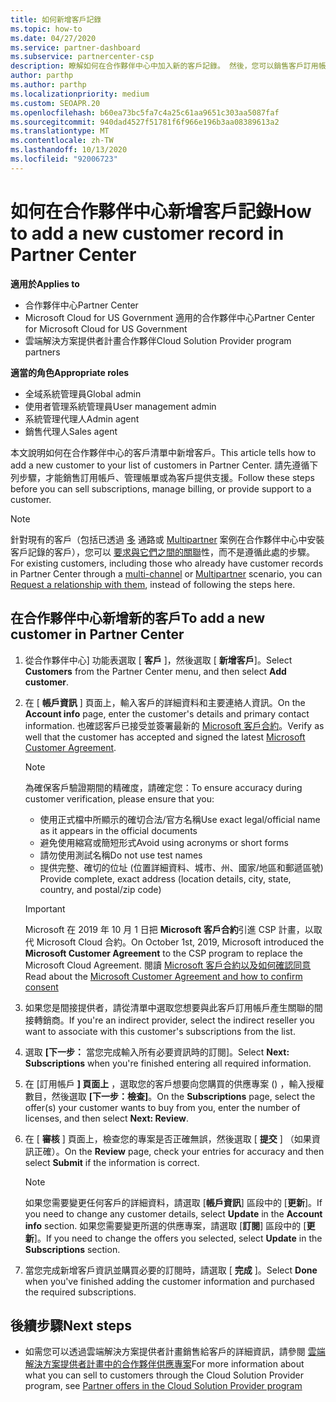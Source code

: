 ```yaml
---
title: 如何新增客戶記錄
ms.topic: how-to
ms.date: 04/27/2020
ms.service: partner-dashboard
ms.subservice: partnercenter-csp
description: 瞭解如何在合作夥伴中心中加入新的客戶記錄。 然後，您可以銷售客戶訂用帳戶、管理帳單，或提供客戶支援。
author: parthp
ms.author: parthp
ms.localizationpriority: medium
ms.custom: SEOAPR.20
ms.openlocfilehash: b60ea73bc5fa7c4a25c61aa9651c303aa5087faf
ms.sourcegitcommit: 940dad4527f51781f6f966e196b3aa08389613a2
ms.translationtype: MT
ms.contentlocale: zh-TW
ms.lasthandoff: 10/13/2020
ms.locfileid: "92006723"
---
```

# <a name="how-to-add-a-new-customer-record-in-partner-center"></a><span data-ttu-id="14517-104">如何在合作夥伴中心新增客戶記錄</span><span class="sxs-lookup"><span data-stu-id="14517-104">How to add a new customer record in Partner Center</span></span>

<span data-ttu-id="14517-105">**適用於**</span><span class="sxs-lookup"><span data-stu-id="14517-105">**Applies to**</span></span>

- <span data-ttu-id="14517-106">合作夥伴中心</span><span class="sxs-lookup"><span data-stu-id="14517-106">Partner Center</span></span>
- <span data-ttu-id="14517-107">Microsoft Cloud for US Government 適用的合作夥伴中心</span><span class="sxs-lookup"><span data-stu-id="14517-107">Partner Center for Microsoft Cloud for US Government</span></span>
- <span data-ttu-id="14517-108">雲端解決方案提供者計畫合作夥伴</span><span class="sxs-lookup"><span data-stu-id="14517-108">Cloud Solution Provider program partners</span></span>

<span data-ttu-id="14517-109">**適當的角色**</span><span class="sxs-lookup"><span data-stu-id="14517-109">**Appropriate roles**</span></span>

- <span data-ttu-id="14517-110">全域系統管理員</span><span class="sxs-lookup"><span data-stu-id="14517-110">Global admin</span></span>
- <span data-ttu-id="14517-111">使用者管理系統管理員</span><span class="sxs-lookup"><span data-stu-id="14517-111">User management admin</span></span>
- <span data-ttu-id="14517-112">系統管理代理人</span><span class="sxs-lookup"><span data-stu-id="14517-112">Admin agent</span></span>
- <span data-ttu-id="14517-113">銷售代理人</span><span class="sxs-lookup"><span data-stu-id="14517-113">Sales agent</span></span>

<span data-ttu-id="14517-114">本文說明如何在合作夥伴中心的客戶清單中新增客戶。</span><span class="sxs-lookup"><span data-stu-id="14517-114">This article tells how to add a new customer to your list of customers in Partner Center.</span></span> <span data-ttu-id="14517-115">請先遵循下列步驟，才能銷售訂用帳戶、管理帳單或為客戶提供支援。</span><span class="sxs-lookup"><span data-stu-id="14517-115">Follow these steps before you can sell subscriptions, manage billing, or provide support to a customer.</span></span>

>[!NOTE]
><span data-ttu-id="14517-116">針對現有的客戶（包括已透過 [多](multichannel.md) 通路或 [Multipartner](multipartner.md) 案例在合作夥伴中心中安裝客戶記錄的客戶），您可以 [要求與它們之間的關聯](request-a-relationship-with-a-customer.md)性，而不是遵循此處的步驟。</span><span class="sxs-lookup"><span data-stu-id="14517-116">For existing customers, including those who already have customer records in Partner Center through a [multi-channel](multichannel.md) or [Multipartner](multipartner.md) scenario, you can [Request a relationship with them](request-a-relationship-with-a-customer.md), instead of following the steps here.</span></span>

## <a name="to-add-a-new-customer-in-partner-center"></a><span data-ttu-id="14517-117">在合作夥伴中心新增新的客戶</span><span class="sxs-lookup"><span data-stu-id="14517-117">To add a new customer in Partner Center</span></span>

1. <span data-ttu-id="14517-118">從合作夥伴中心] 功能表選取 [ **客戶** ]，然後選取 [ **新增客戶**]。</span><span class="sxs-lookup"><span data-stu-id="14517-118">Select **Customers** from the Partner Center menu, and then select **Add customer**.</span></span>

2. <span data-ttu-id="14517-119">在 [ **帳戶資訊** ] 頁面上，輸入客戶的詳細資料和主要連絡人資訊。</span><span class="sxs-lookup"><span data-stu-id="14517-119">On the **Account info** page, enter the customer's details and primary contact information.</span></span> <span data-ttu-id="14517-120">也確認客戶已接受並簽署最新的 [Microsoft 客戶合約](agreements.md)。</span><span class="sxs-lookup"><span data-stu-id="14517-120">Verify as well that the customer has accepted and signed the latest [Microsoft Customer Agreement](agreements.md).</span></span>

   >[!NOTE]
   >
   ><span data-ttu-id="14517-121">為確保客戶驗證期間的精確度，請確定您：</span><span class="sxs-lookup"><span data-stu-id="14517-121">To ensure accuracy during customer verification, please ensure that you:</span></span>
   >
   >- <span data-ttu-id="14517-122">使用正式檔中所顯示的確切合法/官方名稱</span><span class="sxs-lookup"><span data-stu-id="14517-122">Use exact legal/official name as it appears in the official documents</span></span>
   >- <span data-ttu-id="14517-123">避免使用縮寫或簡短形式</span><span class="sxs-lookup"><span data-stu-id="14517-123">Avoid using acronyms or short forms</span></span>
   >- <span data-ttu-id="14517-124">請勿使用測試名稱</span><span class="sxs-lookup"><span data-stu-id="14517-124">Do not use test names</span></span>
   >- <span data-ttu-id="14517-125">提供完整、確切的位址 (位置詳細資料、城市、州、國家/地區和郵遞區號) </span><span class="sxs-lookup"><span data-stu-id="14517-125">Provide complete, exact address (location details, city, state, country, and postal/zip code)</span></span>

   >[!IMPORTANT]
   > <span data-ttu-id="14517-126">Microsoft 在 2019 年 10 月 1 日把 **Microsoft 客戶合約**引進 CSP 計畫，以取代 Microsoft Cloud 合約。</span><span class="sxs-lookup"><span data-stu-id="14517-126">On October 1st, 2019, Microsoft introduced the **Microsoft Customer Agreement** to the CSP program to replace the Microsoft Cloud Agreement.</span></span> <span data-ttu-id="14517-127">閱讀 [Microsoft 客戶合約以及如何確認同意](confirm-customer-agreement.md)</span><span class="sxs-lookup"><span data-stu-id="14517-127">Read about the [Microsoft Customer Agreement and how to confirm consent](confirm-customer-agreement.md)</span></span>
  
3. <span data-ttu-id="14517-128">如果您是間接提供者，請從清單中選取您想要與此客戶訂用帳戶產生關聯的間接轉銷商。</span><span class="sxs-lookup"><span data-stu-id="14517-128">If you're an indirect provider, select the indirect reseller you want to associate with this customer's subscriptions from the list.</span></span>

4. <span data-ttu-id="14517-129">選取 **[下一步：** 當您完成輸入所有必要資訊時的訂閱]。</span><span class="sxs-lookup"><span data-stu-id="14517-129">Select **Next: Subscriptions** when you're finished entering all required information.</span></span>

5. <span data-ttu-id="14517-130">在 [訂用帳戶 **] 頁面上** ，選取您的客戶想要向您購買的供應專案 () ，輸入授權數目，然後選取 **[下一步：檢查]**。</span><span class="sxs-lookup"><span data-stu-id="14517-130">On the **Subscriptions** page, select the offer(s) your customer wants to buy from you, enter the number of licenses, and then select **Next: Review**.</span></span>

6. <span data-ttu-id="14517-131">在 [ **審核** ] 頁面上，檢查您的專案是否正確無誤，然後選取 [ **提交** ] （如果資訊正確）。</span><span class="sxs-lookup"><span data-stu-id="14517-131">On the **Review** page, check your entries for accuracy and then select **Submit** if the information is correct.</span></span>

   >[!NOTE]
   ><span data-ttu-id="14517-132">如果您需要變更任何客戶的詳細資料，請選取 [**帳戶資訊**] 區段中的 [**更新**]。</span><span class="sxs-lookup"><span data-stu-id="14517-132">If you need to change any customer details, select **Update** in the **Account info** section.</span></span> <span data-ttu-id="14517-133">如果您需要變更所選的供應專案，請選取 [**訂閱**] 區段中的 [**更新**]。</span><span class="sxs-lookup"><span data-stu-id="14517-133">If you need to change the offers you selected, select **Update** in the **Subscriptions** section.</span></span>

7. <span data-ttu-id="14517-134">當您完成新增客戶資訊並購買必要的訂閱時，請選取 [ **完成** ]。</span><span class="sxs-lookup"><span data-stu-id="14517-134">Select **Done** when you've finished adding the customer information and purchased the required subscriptions.</span></span>

## <a name="next-steps"></a><span data-ttu-id="14517-135">後續步驟</span><span class="sxs-lookup"><span data-stu-id="14517-135">Next steps</span></span>

- <span data-ttu-id="14517-136">如需您可以透過雲端解決方案提供者計畫銷售給客戶的詳細資訊，請參閱 [雲端解決方案提供者計畫中的合作夥伴供應專案](csp-offers.md)</span><span class="sxs-lookup"><span data-stu-id="14517-136">For more information about what you can sell to customers through the Cloud Solution Provider program, see [Partner offers in the Cloud Solution Provider program](csp-offers.md)</span></span>

